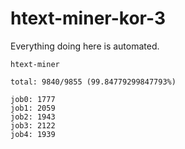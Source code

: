 # htext-miner-kor-3

Everything doing here is automated.

```
htext-miner

total: 9840/9855 (99.84779299847793%)

job0: 1777
job1: 2059
job2: 1943
job3: 2122
job4: 1939
```